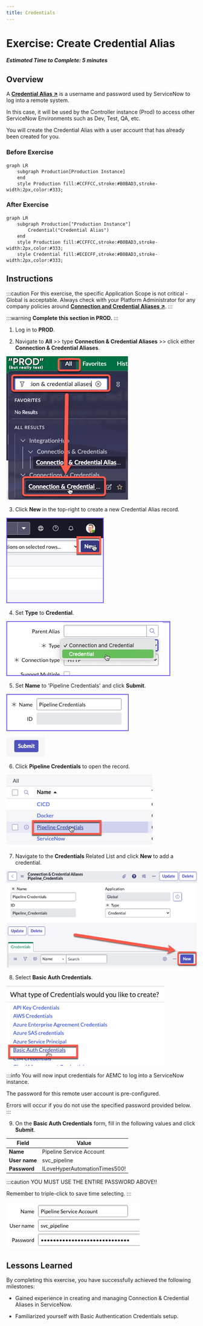 ```yaml
---
title: Credentials
---
```


# Exercise: Create Credential Alias

##### Estimated Time to Complete: 5 minutes

## Overview 

A **<a href="https://docs.servicenow.com/csh?topicname=create-pipeline-credentials.html&version=latest" target="_blank">Credential Alias ↗</a>** is a username and password used by ServiceNow to log into a remote system. 

In this case, it will be used by the Controller instance (Prod) to access other ServiceNow Environments such as Dev, Test, QA, etc. 

You will create the Credential Alias with a user account that has already been created for you. 


### Before Exercise
``` mermaid
graph LR
    subgraph Production[Production Instance]
    end
    style Production fill:#CCFFCC,stroke:#B0BAD3,stroke-width:2px,color:#333;
```

### After Exercise
``` mermaid
graph LR
    subgraph Production["Production Instance"]
        Credential("Credential Alias")
    end
    style Production fill:#CCFFCC,stroke:#B0BAD3,stroke-width:2px,color:#333;
    style Credential fill:#ECECFF,stroke:#B0BAD3,stroke-width:2px,color:#333;
```


## Instructions

:::caution
For this exercise, the specific Application Scope is not critical - Global is acceptable. Always check with your Platform Administrator for any company policies around **<a href="https://docs.servicenow.com/csh?topicname=connection-alias.html&version=latest" target="_blank">Connection and Credential Aliases ↗</a>**.
:::

:::warning
**Complete this section in PROD.**
:::

1. Log in to **PROD**.


2. Navigate to **All** >> type **Connection & Credential Aliases** >> click either **Connection & Credential Aliases**.

![Navigate to Aliases](../../assets/images/2023-07-11-15-10-23.png)

3. Click **New** in the top-right to create a new Credential Alias record. 

![Create Alias](../../assets/images/2023-03-07-15-38-10.png)

4. Set **Type** to **Credential**. 

![Set Type](../../assets/images/2023-03-07-15-37-39.png) 

5. Set **Name** to 'Pipeline Credentials' and click **Submit**.

![Set Name](../../assets/images/2023-03-08-14-14-44.png)

![Submit Name](../../assets/images/2023-07-13-17-00-48.png)

6. Click **Pipeline Credentials** to open the record. 

![Open Record](../../assets/images/2023-03-09-13-48-09.png) 

7. Navigate to the **Credentials** Related List and click **New** to add a credential. 

![Add Credential](../../assets/images/2023-07-31-12-28-54.png)

8. Select **Basic Auth Credentials**.

![Select Basic Auth](../../assets/images/2023-03-09-13-50-33.png)

:::info
You will now input credentials for AEMC to log into a ServiceNow instance. 
 
The password for this remote user account is pre-configured. 
 
Errors will occur if you do not use the specified password provided below. 
:::

9. On the **Basic Auth Credentials** form, fill in the following values and click **Submit**.

| **Field** | **Value**
| -- | --|
| **Name** | Pipeline Service Account 
| **User name** | svc_pipeline
| **Password** | ILoveHyperAutomationTimes500!

:::caution
YOU MUST USE THE ENTIRE PASSWORD ABOVE!!

Remember to triple-click to save time selecting.
:::

![Enter Credentials](../../assets/images/2023-06-27-22-50-59.png)

## Lessons Learned

By completing this exercise, you have successfully achieved the following milestones:

- Gained experience in creating and managing Connection & Credential Aliases in ServiceNow.

- Familiarized yourself with Basic Authentication Credentials setup.